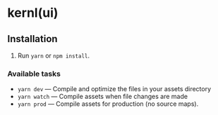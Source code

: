 # kernl(ui)

## Installation

1. Run `yarn` or `npm install`.

### Available tasks

* `yarn dev` — Compile and optimize the files in your assets directory
* `yarn watch` — Compile assets when file changes are made
* `yarn prod` — Compile assets for production (no source maps).
